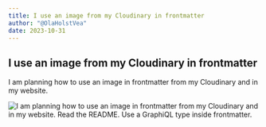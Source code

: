 ```yaml
---
title: I use an image from my Cloudinary in frontmatter
author: "@OlaHolstVea"
date: 2023-10-31
---
```



## I use an image from my Cloudinary in frontmatter

I am planning how to use an image in frontmatter from my Cloudinary and in my website.

![I am planning how to use an image in frontmatter from my Cloudinary and in my website. Read the README. Use a GraphiQL type inside frontmatter.](https://pbs.twimg.com/media/F9xsvr2WsAArXax?format=jpg&name=large)